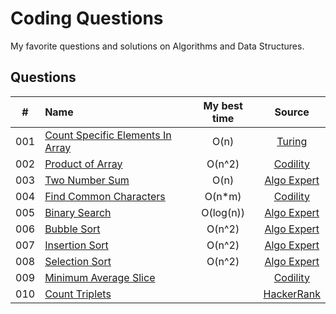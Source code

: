 # Coding Questions

My favorite questions and solutions on Algorithms and Data Structures.

## Questions

| #   | Name                                    | My best time | Source                    |
|:---:|:----------------------------------------|:------------:|:-------------------------:|
| 001 | [Count Specific Elements In Array][001] | O(n)         | [Turing][Turing]          |
| 002 | [Product of Array][002]                 | O(n^2)       | [Codility][Codility]      |
| 003 | [Two Number Sum][003]                   | O(n)         | [Algo Expert][AlgoExpert] |
| 004 | [Find Common Characters][004]           | O(n*m)       | [Codility][Codility]      |
| 005 | [Binary Search][005]                    | O(log(n))    | [Algo Expert][AlgoExpert] |
| 006 | [Bubble Sort][006]                      | O(n^2)       | [Algo Expert][AlgoExpert] |
| 007 | [Insertion Sort][007]                   | O(n^2)       | [Algo Expert][AlgoExpert] |
| 008 | [Selection Sort][008]                   | O(n^2)       | [Algo Expert][AlgoExpert] |
| 009 | [Minimum Average Slice][009]            |              | [Codility][Codility]      |
| 010 | [Count Triplets][010]                   |              | [HackerRank][HackerRank]  |

[AlgoExpert]: https://www.algoexpert.io/

[HackerRank]: https://www.algoexpert.io/

[Codility]: https://www.codility.com/

[Turing]: https://www.turing.com/

[001]: questions/001-CountSpecificElementsInArray.md

[002]: questions/002-ProductOfArray.md

[003]: questions/003-TwoNumberSum.md

[004]: questions/004-FindCommonCharacters.md

[005]: questions/005-BinarySearch.md

[006]: questions/006-BubbleSort.md

[007]: questions/007-InsertionSort.md

[008]: questions/008-SelectionSort.md

[009]: questions/009-MinimumAverageSlice.md

[010]: questions/010-CountTriplets.md
